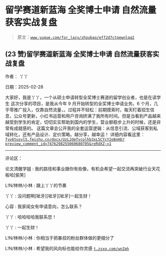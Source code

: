 # 留学赛道新蓝海 全奖博士申请 自然流量获客实战复盘

> 原文：[`www.yuque.com/for_lazy/zhoubao/eff2d7ctgewnlqq2`](https://www.yuque.com/for_lazy/zhoubao/eff2d7ctgewnlqq2)

## (23 赞)留学赛道新蓝海 全奖博士申请 自然流量获客实战复盘

作者： 丫丫

日期：2025-02-28

大家好，我是丫丫，一个从硕士申请转型全奖博士赛道的留学创业者，也是在读学生
这次分享的项目，是我从今年 9 月开始转型的全奖博士申请业务。6 个月，几乎零推广投入，仅靠自然流量，。过程并不轻松：前期摸索时，每天盯着招生信息，公众号更新，小红书运营和用户咨询挤满了我所有时间。但是当看到产品越来越受到学生的肯定，切切实实帮助到国内的学生，营业额稳步上升的时候，还是非常有成就感的。
这篇文章会公开我的全套运营逻辑：从信息引流、公域获客到私域转化，还有产品设计、定价策略。越分享，越幸运！
详细内容看这里：[`fyv6tusyl5.feishu.cn/docx/UzLJdeTvcolhb3xL5CYcY2oBnHb?preview_comment_id=7476298255060680705&reRdXZ;=1`](https://fyv6tusyl5.feishu.cn/docx/UzLJdeTvcolhb3xL5CYcY2oBnHb?preview_comment_id=7476298255060680705&reRdXZ;=1)

* * *

评论区：

论文清醒学姐 : 我的路径和事业跟你有些像，有机会希望一起交流再突破行业天花板哈[偷笑]

L!N/林林/小林 : 跟上丫丫的节奏

丫丫 : 没问题啊[呲牙][呲牙][呲牙]一起生财！

心容 : 我家闺女有申请意向，怎么联系？

丫丫 : 哈哈哈哈我联系您！

丫丫 : 一起生财！

L!N/林林/小林 : 你相当于把暴叔的粉丝群体做的更细分了

L!N/林林/小林 : 希望我的风向标也能给你灵感 [`t.zsxq.com/wnZph`](https://t.zsxq.com/wnZph)